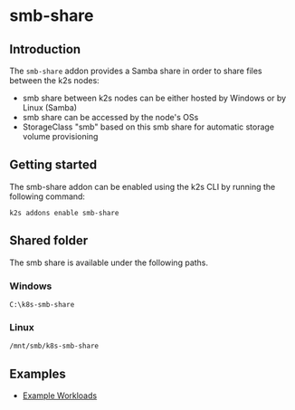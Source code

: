 <!--
SPDX-FileCopyrightText: © 2023 Siemens Healthcare GmbH

SPDX-License-Identifier: MIT
-->

# smb-share

## Introduction

The `smb-share` addon provides a Samba share in order to share files between the k2s nodes:

- smb share between k2s nodes can be either hosted by Windows or by Linux (Samba)
- smb share can be accessed by the node's OSs
- StorageClass "smb" based on this smb share for automatic storage volume provisioning

## Getting started

The smb-share addon can be enabled using the k2s CLI by running the following command:
```
k2s addons enable smb-share
```

## Shared folder

The smb share is available under the following paths.

### Windows

```
C:\k8s-smb-share
```

### Linux
```
/mnt/smb/k8s-smb-share
```
  
## Examples
- [Example Workloads](../../test/e2e/addons/smb-share/workloads/)
